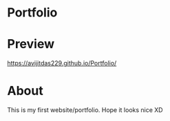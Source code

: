 # Portfolio
# Preview
https://avijitdas229.github.io/Portfolio/

# About
This is my first website/portfolio. Hope it looks nice XD
